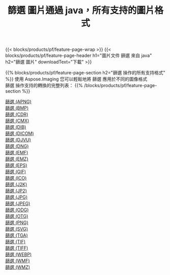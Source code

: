 ﻿---
title: 篩選 圖片通過 java，所有支持的圖片格式 
weight: 3920
url: /zh-hant/java/filter 
lang: zh-hant
langdirlevel: 2
locales: zh-hans,ja,it,ru,de,es,fr,nl,id,lt,pl,pt,vi,tr,ko,zh-hant,ar,hi,th,sv,cs,uk,he
description: 使用 Aspose.Imaging 你可以輕鬆地通過 java 獲取 篩選 圖像
---

{{< blocks/products/pf/feature-page-wrap >}}
{{< blocks/products/pf/feature-page-header h1="圖片文件 篩選 來自 java" h2="篩選 圖片" downloadText="下載" >}}


{{% blocks/products/pf/feature-page-section  h2="篩選 操作的所有支持格式" %}}
使用 Aspose.Imaging 您可以輕鬆地將 篩選 應用於不同的圖像格式
<br/>
篩選 操作支持的轉換的完整列表：
{{% /blocks/products/pf/feature-page-section %}}
<div class="container-fluid productfamilypage bg-gray">
    <div class="convertypes bg-gray agp-content section">
        <div class="container">
		<div class="row other-converters">
		    <div class='col-md-2 other-converter remove-lp remove-rp'><a href="/imaging/zh-hant/java/filter/apng" >篩選 (APNG)</a></div><div class='col-md-2 other-converter remove-lp remove-rp'><a href="/imaging/zh-hant/java/filter/bmp" >篩選 (BMP)</a></div><div class='col-md-2 other-converter remove-lp remove-rp'><a href="/imaging/zh-hant/java/filter/cdr" >篩選 (CDR)</a></div><div class='col-md-2 other-converter remove-lp remove-rp'><a href="/imaging/zh-hant/java/filter/cmx" >篩選 (CMX)</a></div><div class='col-md-2 other-converter remove-lp remove-rp'><a href="/imaging/zh-hant/java/filter/dib" >篩選 (DIB)</a></div><div class='col-md-2 other-converter remove-lp remove-rp'><a href="/imaging/zh-hant/java/filter/dicom" >篩選 (DICOM)</a></div><div class='col-md-2 other-converter remove-lp remove-rp'><a href="/imaging/zh-hant/java/filter/djvu" >篩選 (DJVU)</a></div><div class='col-md-2 other-converter remove-lp remove-rp'><a href="/imaging/zh-hant/java/filter/dng" >篩選 (DNG)</a></div><div class='col-md-2 other-converter remove-lp remove-rp'><a href="/imaging/zh-hant/java/filter/emf" >篩選 (EMF)</a></div><div class='col-md-2 other-converter remove-lp remove-rp'><a href="/imaging/zh-hant/java/filter/emz" >篩選 (EMZ)</a></div><div class='col-md-2 other-converter remove-lp remove-rp'><a href="/imaging/zh-hant/java/filter/eps" >篩選 (EPS)</a></div><div class='col-md-2 other-converter remove-lp remove-rp'><a href="/imaging/zh-hant/java/filter/gif" >篩選 (GIF)</a></div><div class='col-md-2 other-converter remove-lp remove-rp'><a href="/imaging/zh-hant/java/filter/ico" >篩選 (ICO)</a></div><div class='col-md-2 other-converter remove-lp remove-rp'><a href="/imaging/zh-hant/java/filter/j2k" >篩選 (J2K)</a></div><div class='col-md-2 other-converter remove-lp remove-rp'><a href="/imaging/zh-hant/java/filter/jp2" >篩選 (JP2)</a></div><div class='col-md-2 other-converter remove-lp remove-rp'><a href="/imaging/zh-hant/java/filter/jpg" >篩選 (JPG)</a></div><div class='col-md-2 other-converter remove-lp remove-rp'><a href="/imaging/zh-hant/java/filter/jpeg" >篩選 (JPEG)</a></div><div class='col-md-2 other-converter remove-lp remove-rp'><a href="/imaging/zh-hant/java/filter/odg" >篩選 (ODG)</a></div><div class='col-md-2 other-converter remove-lp remove-rp'><a href="/imaging/zh-hant/java/filter/otg" >篩選 (OTG)</a></div><div class='col-md-2 other-converter remove-lp remove-rp'><a href="/imaging/zh-hant/java/filter/png" >篩選 (PNG)</a></div><div class='col-md-2 other-converter remove-lp remove-rp'><a href="/imaging/zh-hant/java/filter/svg" >篩選 (SVG)</a></div><div class='col-md-2 other-converter remove-lp remove-rp'><a href="/imaging/zh-hant/java/filter/tga" >篩選 (TGA)</a></div><div class='col-md-2 other-converter remove-lp remove-rp'><a href="/imaging/zh-hant/java/filter/tif" >篩選 (TIF)</a></div><div class='col-md-2 other-converter remove-lp remove-rp'><a href="/imaging/zh-hant/java/filter/tiff" >篩選 (TIFF)</a></div><div class='col-md-2 other-converter remove-lp remove-rp'><a href="/imaging/zh-hant/java/filter/webp" >篩選 (WEBP)</a></div><div class='col-md-2 other-converter remove-lp remove-rp'><a href="/imaging/zh-hant/java/filter/wmf" >篩選 (WMF)</a></div><div class='col-md-2 other-converter remove-lp remove-rp'><a href="/imaging/zh-hant/java/filter/wmz" >篩選 (WMZ)</a></div>
                </div>
        </div>
    </div>
</div>
<br/>
